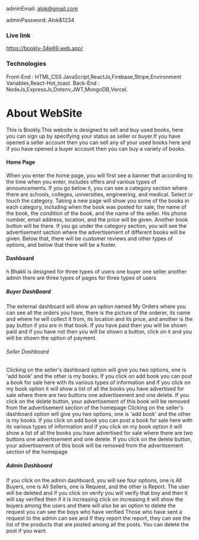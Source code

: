 adminEmail: alok@gmail.com

adminPassword: Alok&1234

### Live link 
https://bookly-34e69.web.app/

### Technologies
Front-End : HTML,CSS JavaScript,ReactJs,Firebase,Stripe,Environment Variables,React-Hot_toast.
Back-End : NodeJs,ExpressJs,Dotenv,JWT,MongoDB,Vercel.

# About WebSite
This is Bookly.This website is designed to sell and buy used books, here you can sign up by specifying your status as seller or buyer.If you have opened a seller account then you can sell any of your used books here and if you have opened a buyer account then you can buy a variety of books.

#### Home Page 
When you enter the home page, you will first see a banner that according to the time when you enter, includes offers and various types of announcements. If you go below it, you can see a category section where there are schools, colleges, universities, engineering, and medical. Select or touch the category. Taking a new page will show you some of the books in each category, including when the book was posted for sale, the name of the book, the condition of the book, and the name of the seller. His phone number, email address, location, and the price will be given. Another book button will be there. If you go under the category section, you will see the advertisement section where the advertisement of different books will be given. Below that, there will be customer reviews and other types of options, and below that there will be a footer.

#### Dashboard
h Bhakti is designed for three types of users one buyer one seller another admin there are three types of pages for three types of users

##### Buyer DashBoard
The external dashboard will show an option named My Orders where you can see all the orders you have, there is the picture of the orderer, its name and where he will collect it from, its location and its price, and another is the pay button if you are in that book. If you have paid then you will be shown paid and if you have not then you will be shown a button, click on it and you will be shown the option of payment.

###### Seller Dashboard
Clicking on the seller's dashboard option will give you two options, one is 'add book' and the other is my books. If you click on add book you can post a book for sale here with its various types of information and if you click on my book option it will show a list of all the books you have advertised for sale where there are two buttons one advertisement and one delete. If you click on the delete button, your advertisement of this book will be removed from the advertisement section of the homepage
Clicking on the seller's dashboard option will give you two options, one is 'add book' and the other is my books. If you click on add book you can post a book for sale here with its various types of information and if you click on my book option it will show a list of all the books you have advertised for sale where there are two buttons one advertisement and one delete. If you click on the delete button, your advertisement of this book will be removed from the advertisement section of the homepage

##### Admin Dashboard
If you click on the admin dashboard, you will see four options, one is All Buyers, one is All Sellers, one is Request, and the other is Report. The user will be deleted and if you click on verify you will verify that boy and then it will say verified then if it is increasing click on increasing it will show the buyers among the users and there will also be an option to delete the request you can see the boys who have verified Those who have sent a request to the admin can see and if they report the report, they can see the list of the products that are posted among all the posts. You can delete the post if you want.

